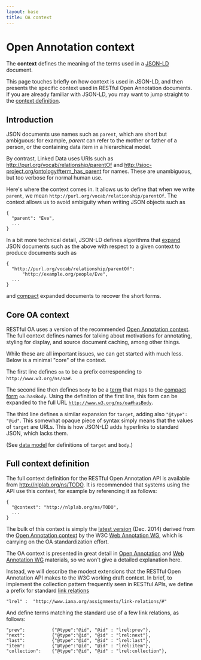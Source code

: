 ```yaml
---
layout: base
title: OA context
---
```


# Open Annotation context

The **context** defines the meaning of the terms used in a
[JSON-LD](http://json-ld.org) document.

This page touches briefly on how context is used in JSON-LD, and then
presents the specific context used in RESTful Open Annotation
documents. If you are already familiar with JSON-LD, you may want to
jump straight to the [context definition](#full-context-definition).

## Introduction

JSON documents use names such as `parent`, which are short but
ambiguous: for example, *parent* can refer to the mother or father of
a person, or the containing data item in a hierarchical model.

By contrast, Linked Data uses URIs such as
<http://purl.org/vocab/relationship/parentOf> and
<http://sioc-project.org/ontology#term_has_parent> for names. These
are unambiguous, but too verbose for normal human use.

Here's where the context comes in. It allows us to define that when we
write `parent`, we mean `http://purl.org/vocab/relationship/parentOf`.
The context allows us to avoid ambiguity when writing JSON objects
such as

    {
      "parent": "Eve",
      ...
    }

In a bit more technical detail, JSON-LD defines algorithms that
[expand](http://www.w3.org/TR/json-ld-api/#expansion) JSON documents
such as the above with respect to a given context to produce documents
such as

    {
      "http://purl.org/vocab/relationship/parentOf": 
          "http://example.org/people/Eve",
      ...
    }

and [compact](http://www.w3.org/TR/json-ld-api/#compaction) expanded
documents to recover the short forms.

## Core OA context 

RESTful OA uses <span class="hint--top" data-hint="Namely, the W3C Web
Annotation WG version">a version</span> of the recommended
[Open Annotation
context](http://www.openannotation.org/spec/core/publishing.html). The
full context defines names for talking about motivations for
annotating, styling for display, and source document caching, among
other things.

While these are all important issues, we can get started with much
less. Below is a minimal "core" of the context.

<script src="https://gist.github.com/spyysalo/05252c6d818a2143b085.js"></script>

The first line defines `oa` to be a <span class="hint--top"
data-hint="Like a namespace prefix in XML or a CURIE">prefix</span>
corresponding to `http://www.w3.org/ns/oa#`.

The second line then defines `body` to be a
[term](http://www.w3.org/TR/json-ld/#dfn-term) that maps to
the [compact form](http://www.w3.org/TR/json-ld/#dfn-compact-iri)
`oa:hasBody`. Using the definition of the first line, this
form can be expanded to the full URL
[`http://www.w3.org/ns/oa#hasBody`](http://www.w3.org/ns/oa#hasBody).

The third line defines a similar expansion for `target`, adding also
`"@type": "@id"`. This somewhat opaque piece of syntax simply means
that the values of `target` are URLs. This is how JSON-LD adds
hyperlinks to standard JSON, which lacks them.

(See [data model](data-model.html) for definitions of `target` and
`body`.)

## Full context definition

The full context definition for the RESTful Open Annotation API is
available from <http://nlplab.org/ns/TODO>. It is recommended that
systems using the API use this context, for example by referencing it
as follows:

    {
      "@context": "http://nlplab.org/ns/TODO",
      ...
    }

The bulk of this context is simply the [latest
version](http://www.w3.org/TR/2014/WD-annotation-model-20141211/#json-ld-context)
(Dec. 2014) derived from the [Open Annotation
context](http://www.openannotation.org/spec/core/publishing.html) by
the W3C [Web Annotation WG](http://www.w3.org/annotation/), which is
carrying on the OA standardization effort.

The OA context is presented in great detail in [Open
Annotation](http://www.openannotation.org/) and [Web Annotation
WG](http://www.w3.org/annotation/) materials, so we won't give a
detailed explanation here.

Instead, we will describe the modest extensions that the RESTful Open
Annotation API makes to the W3C working draft context. In brief, to
implement the collection pattern frequently seen in RESTful APIs, we
define a prefix for standard [link
relations](http://en.wikipedia.org/wiki/Link_relation)

    "lrel" :  "http://www.iana.org/assignments/link-relations/#"

And define terms matching the standard use of a few link relations, as
follows:

    "prev":          {"@type":"@id", "@id" : "lrel:prev"},
    "next":          {"@type":"@id", "@id" : "lrel:next"},
    "last":          {"@type":"@id", "@id" : "lrel:last"},
    "item":          {"@type":"@id", "@id" : "lrel:item"},
    "collection":    {"@type":"@id", "@id" : "lrel:collection"},

